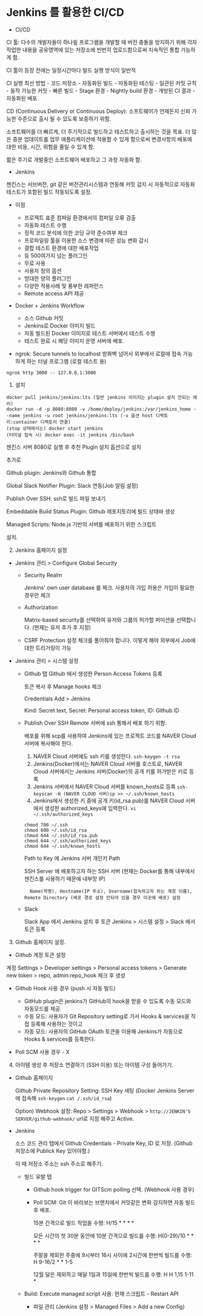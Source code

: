 # Jenkins 를 활용한 CI/CD

- CI/CD

CI 툴: 다수의 개발자들이 하나읲 프로그램을 개발할 때 버전 충돌을 방지하기 위해 각자 작업한 내용을 공유영역에 있는 저장소에 빈번히 업로드함으로써 지속적인 통합 가능하게 함.

CI 툴이 등장 전에는 일정시간마다 빌드 실행 방식이 일반적

CI 실행 최선 방법
    - 코드 저장소
    - 자동화된 빌드
    - 자동화된 테스팅
    - 일관된 커밋 규칙
    - 동작 가능한 커밋
    - 빠른 빌드
    - Stage 환경
    - Nightly build 환경
    - 개방된 CI 결과
    - 자동화된 배포
    
CD (Continuous Delivery or Continuous Deploy): 소프트웨어가 언제든지 신뢰 가능한 수준으로 출시 될 수 있도록 보증하기 위함.

소프트웨어를 더 빠르게, 더 주기적으로 빌드하고 테스트하고 출시하는 것을 목표. 더 많은 증분 업데이트를 업무 애플리케이션에 적용할 수 있게 함으로써 변경사항의 배포에 대한 비용, 시간, 위험을 줄일 수 있게 함.

짧은 주기로 개발중인 소프트웨어 배포하고 그 과정 자동화 함.

- Jenkins

젠킨스는 서브버전, git 같은 버전관리시스템과 연동해 커밋 감지 시 자동적으로 자동화 테스트가 포함된 빌드 작동되도록 설정.

- 이점
    - 프로젝트 표준 컴파일 환경애서의 컴퍼일 오류 검출
    - 자동화 테스트 수행
    - 정적 코드 분석에 의한 코딩 규약 준수여부 체크
    - 프로파일링 툴을 이용한 소스 변경에 따른 성능 변화 감시
    - 결합 테스트 환경에 대한 배포작업
    - 등 500여가지 넘는 플러그인
    - 무료 사용
    - 사용자 정의 옵션
    - 방대한 양의 플러그인
    - 다양한 적용사례 및 풍부한 레퍼런스
    - Remote access API 제공

- Docker + Jenkins Workflow
    - 소스 Github 커밋
    - Jenkins로 Docker 이미지 빌드
    - 자동 빌드된 Docker 이미지로 테스트 서버에서 테스트 수행
    - 테스트 완료 시 해당 이미지 운영 서버에 배포.

- ngrok: Secure tunnels to localhost 방화벽 넘어서 외부에서 로컬에 접속 가능하게 하는 터널 프로그램 (로컬 테스트 용)
```shell script결
ngrok http 3000 -- 127.0.0.1:3000
```

1. 설치
```shell script
docker pull jenkins/jenkins:lts (일반 jenkins 이미지는 plugin 설치 안되는 에러)
docker run -d -p 8080:8080 -v /home/deploy/jenkins:/var/jenkins_home --name jenkins -u root jenkins/jenkins:lts (-v 옵션 host 디렉토리:container 디렉토리 연결)
(stop 상태에서는) docker start jenkins
(터미널 접속 시) docker exec -it jenkins /bin/bash
``` 
젠킨스 서버 8080로 실행 후 추천 Plugin 설치 옵션으로 설치

추가로

Github plugin: Jenkins와 Github 통합

Global Slack Notifier Plugin: Slack 연동(Job 알림 설정)

Publish Over SSH: ssh로 빌드 파일 보내기

Embeddable Build Status Plugin: Github 레포지토리에 빌드 상태바 생성

Managed Scripts: Node.js 기반의 서버를 배포하기 위한 스크립트

설치.

2. Jenkins 홈페이지 설정
- Jenkins 관리 > Configure Global Security
    - Security Realm

        Jenkins' own user database 를 체크. 사용자의 가입 허용은 가입이 필요한 경우만 체크

    - Authorization

        Matrix-based security를 선택하여 유저와 그룹의 허가할 퍼미션을 선택합니다. (현재는 유저 추가 후 지정)

    - CSRF Protection 설정 체크를 풀어줘야 합니다. 이렇게 해야 외부에서 Job에 대한 트리거링이 가능
    
- Jenkins 관리 > 시스템 설정
    - Github 탭
        Github 에서 생성한 Person Access Tokens 등록
        
        토큰 복사 후 Manage hooks 체크
        
        Credentials Add > Jenkins
        
        Kind: Secret text, Secret: Personal access token, ID: Github ID
    
    - Publish Over SSH
        Remote 서버에 ssh 통해서 배포 하기 위함.
        
        배포를 위해 scp를 사용하여 Jenkins에 있는 프로젝트 코드를 NAVER Cloud 서버에 복사해야 한다.
        1. NAVER Cloud 서버에도 ssh 키를 생성한다. ```ssh-keygen -t rsa```
        2. Jenkins(Docker)에서는 NAVER Cloud 서버를 호스트로, NAVER Cloud 서버에서는 Jenkins 서버(Docker)의 공개 키를 허가받은 키로 등록
        3. Jenkins 서버에서 NAVER Cloud 서버를 known_hosts로 등록 ```ssh-keyscan -H (NAVER CLOUD 서버)ip >> ~/.ssh/known_hosts```
        4. Jenkins에서 생성한 키 중에 공개 키(id_rsa.pub)를 NAVER Cloud 서버에서 생성한 authorized_keys에 입력한다. ```vi ~/.ssh/authorized_keys```
        
        ```shell script
        chmod 700 ~/.ssh
        chmod 600 ~/.ssh/id_rsa
        chmod 644 ~/.ssh/id_rsa.pub  
        chmod 644 ~/.ssh/authorized_keys
        chmod 644 ~/.ssh/known_hosts
        ```
        
        Path to Key 에 Jenkins 서버 개인키 Path
        
        SSH Server 에 배포하고자 하는 SSH 서버 (현재는 Docker를 통해 내부에서 젠킨스를 사용하기 때문에 내부망 IP)
        
            Name(작명), Hostname(IP 주소), Username(접속하고자 하는 계정 이름), Remote Directory (배포 경로 설정 안되어 있을 경우 이곳에 배포) 설정
            
    - Slack

        Slack App 에서 Jenkins 설치 후 토큰 Jenkins > 시스템 설정 > Slack 에서 토큰 등록

3. Github 홈페이지 설정.
- Github 계정 토큰 설정

계정 Settings > Developer settings > Personal access tokens > Generate new token > repo, admin:repo_hook 체크 후 생성
 
- Github Hook 사용 경우 (push 시 자동 빌드)

    - GitHub plugin은 jenkins가 GitHub의 hook을 받을 수 있도록 수동 모드와 자동모드를 제공. 
    - 수동 모드: 사용자가 Git Repository setting로 가서 Hooks & services을 직접 등록해 사용하는 것이고
    - 자동 모드: 사용자의 GitHub OAuth 토큰을 이용해 Jenkins가 자동으로 Hooks & services를 등록한다.

- Poll SCM 사용 경우 - X

4. 아이템 생성 후 저장소 연결하기 (SSH 이용) 또는 아이템 구성 들어가기.

- Github 홈페이지 
    
    Github Private Repository Setting: SSH Key 세팅 (Docker Jenkins Server에 접속해 ```ssh-keygen``` ```cat /.ssh/id_rsa```)

    Option) Webhook 설정: Repo > Settings > Webhook > ```http://JENKIN'S SERVER/github-webhook/``` url로 지정 해주고 Active.

- Jenkins

    소스 코드 관리 탭에서 Github Credentials - Private Key, ID 로 저장. (Github 저장소에 Publick Key 있어야함.)

    이 때 저장소 주소는 ssh 주소로 해주기.

    - 빌드 유발 탭
        - Github hook trigger for GITScm polling 선택. (Webhook 사용 경우)
        - Poll SCM: Git 이 바라보는 브랜치에서 커밋같은 변화 감지하면 자동 빌드 후 배포.
          
          15분 간격으로 빌드 작업을 수행: H/15 * * * *
          
          모든 시간의 첫 30분 동안에 10분 간격으로 빌드를 수행: H(0-29)/10 * * * *
          
          주말을 제외한 주중에 9시부터 16시 사이에 2시간에 한번씩 빌드를 수행: H 9-16/2 * * 1-5
          
          12월 달은 제외하고 매달 1일과 15일에 한번씩 빌드를 수행: H H 1,15 1-11 * 
          
    - Build: Execute managed script 사용: 현재 스크립트 - Restart API
    
        - 파일 관리 (Jenkins 설정 > Managed Files > Add a new Config)